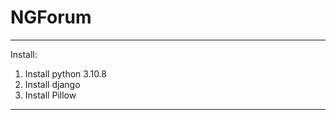 # NGForum
---------------------------------------------------------
Install:
1. Install python 3.10.8
2. Install django
3. Install Pillow
---------------------------------------------------------
